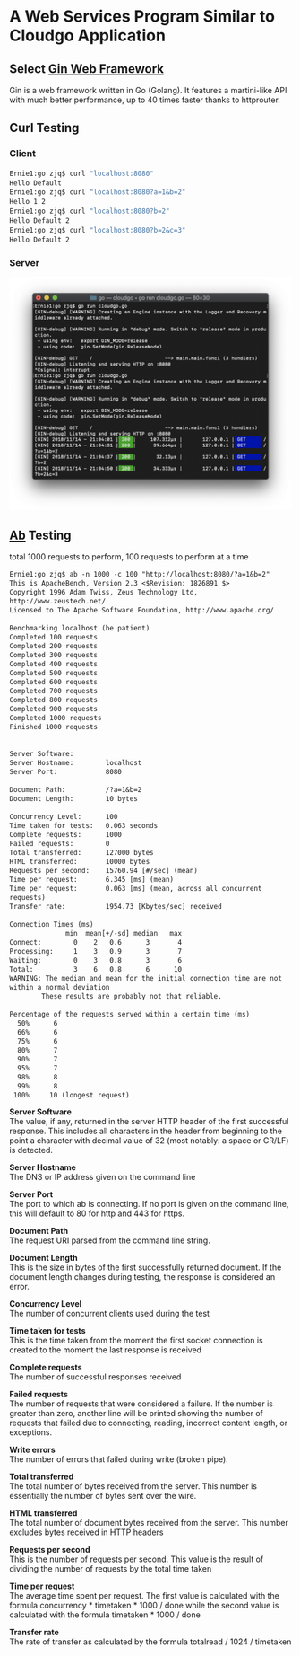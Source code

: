
# A Web Services Program Similar to Cloudgo Application
## Select [Gin Web Framework](https://github.com/gin-gonic/gin)
Gin is a web framework written in Go (Golang). It features a martini-like API with much better performance, up to 40 times faster thanks to httprouter.
## Curl Testing
### Client
```bash
Ernie1:go zjq$ curl "localhost:8080"
Hello Default
Ernie1:go zjq$ curl "localhost:8080?a=1&b=2"
Hello 1 2
Ernie1:go zjq$ curl "localhost:8080?b=2"
Hello Default 2
Ernie1:go zjq$ curl "localhost:8080?b=2&c=3"
Hello Default 2
```
### Server
![](server1.png)
## [Ab](https://httpd.apache.org/docs/2.4/programs/ab.html) Testing
total 1000 requests to perform, 100 requests to perform at a time
```
Ernie1:go zjq$ ab -n 1000 -c 100 "http://localhost:8080/?a=1&b=2"
This is ApacheBench, Version 2.3 <$Revision: 1826891 $>
Copyright 1996 Adam Twiss, Zeus Technology Ltd, http://www.zeustech.net/
Licensed to The Apache Software Foundation, http://www.apache.org/

Benchmarking localhost (be patient)
Completed 100 requests
Completed 200 requests
Completed 300 requests
Completed 400 requests
Completed 500 requests
Completed 600 requests
Completed 700 requests
Completed 800 requests
Completed 900 requests
Completed 1000 requests
Finished 1000 requests


Server Software:        
Server Hostname:        localhost
Server Port:            8080

Document Path:          /?a=1&b=2
Document Length:        10 bytes

Concurrency Level:      100
Time taken for tests:   0.063 seconds
Complete requests:      1000
Failed requests:        0
Total transferred:      127000 bytes
HTML transferred:       10000 bytes
Requests per second:    15760.94 [#/sec] (mean)
Time per request:       6.345 [ms] (mean)
Time per request:       0.063 [ms] (mean, across all concurrent requests)
Transfer rate:          1954.73 [Kbytes/sec] received

Connection Times (ms)
              min  mean[+/-sd] median   max
Connect:        0    2   0.6      3       4
Processing:     1    3   0.9      3       7
Waiting:        0    3   0.8      3       6
Total:          3    6   0.8      6      10
WARNING: The median and mean for the initial connection time are not within a normal deviation
        These results are probably not that reliable.

Percentage of the requests served within a certain time (ms)
  50%      6
  66%      6
  75%      6
  80%      7
  90%      7
  95%      7
  98%      8
  99%      8
 100%     10 (longest request)
 ```

**Server Software**  
The value, if any, returned in the server HTTP header of the first successful response. This includes all characters in the header from beginning to the point a character with decimal value of 32 (most notably: a space or CR/LF) is detected.  

**Server Hostname**  
The DNS or IP address given on the command line  

**Server Port**  
The port to which ab is connecting. If no port is given on the command line, this will default to 80 for http and 443 for https.  

**Document Path**  
The request URI parsed from the command line string.  

**Document Length**  
This is the size in bytes of the first successfully returned document. If the document length changes during testing, the response is considered an error.  

**Concurrency Level**  
The number of concurrent clients used during the test  

**Time taken for tests**  
This is the time taken from the moment the first socket connection is created to the moment the last response is received  

**Complete requests**  
The number of successful responses received  

**Failed requests**  
The number of requests that were considered a failure. If the number is greater than zero, another line will be printed showing the number of requests that failed due to connecting, reading, incorrect content length, or exceptions.  

**Write errors**  
The number of errors that failed during write (broken pipe).  

**Total transferred**  
The total number of bytes received from the server. This number is essentially the number of bytes sent over the wire.  

**HTML transferred**  
The total number of document bytes received from the server. This number excludes bytes received in HTTP headers  

**Requests per second**  
This is the number of requests per second. This value is the result of dividing the number of requests by the total time taken  

**Time per request**  
The average time spent per request. The first value is calculated with the formula concurrency * timetaken * 1000 / done while the second value is calculated with the formula timetaken * 1000 / done  

**Transfer rate**  
The rate of transfer as calculated by the formula totalread / 1024 / timetaken